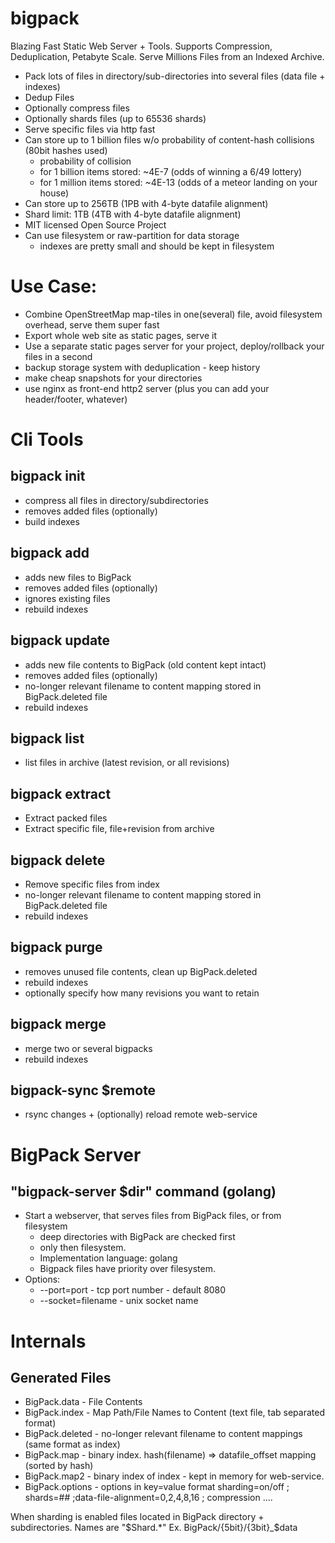 # bigpack

Blazing Fast Static Web Server + Tools. 
Supports Compression, Deduplication, Petabyte Scale. 
Serve Millions Files from an Indexed Archive.

* Pack lots of files in directory/sub-directories into several files (data file + indexes)
* Dedup Files
* Optionally compress files
* Optionally shards files (up to 65536 shards)
* Serve specific files via http fast
* Can store up to 1 billion files w/o probability of content-hash collisions (80bit hashes used)
    * probability of collision
    *  for 1 billion items stored: ~4E-7 (odds of winning a 6/49 lottery)
    *  for 1 million items stored: ~4E-13 (odds of a meteor landing on your house)
* Can store up to 256TB (1PB with 4-byte datafile alignment)
* Shard limit: 1TB (4TB with 4-byte datafile alignment)
* MIT licensed Open Source Project
* Can use filesystem or raw-partition for data storage
    * indexes are pretty small and should be kept in filesystem

# Use Case:
* Combine OpenStreetMap map-tiles in one(several) file, avoid filesystem overhead, serve them super fast
* Export whole web site as static pages, serve it
* Use a separate static pages server for your project, deploy/rollback your files in a second
* backup storage system with deduplication - keep history
* make cheap snapshots for your directories
* use nginx as front-end http2 server (plus you can add your header/footer, whatever)

# Cli Tools

## bigpack init
* compress all files in directory/subdirectories
* removes added files (optionally)
* build indexes

## bigpack add
* adds new files to BigPack 
* removes added files (optionally)
* ignores existing files
* rebuild indexes

## bigpack update
* adds new file contents to BigPack (old content kept intact)
* removes added files (optionally)
* no-longer relevant filename to content mapping stored in BigPack.deleted file
* rebuild indexes

## bigpack list
* list files in archive (latest revision, or all revisions)

## bigpack extract
* Extract packed files
* Extract specific file, file+revision from archive

## bigpack delete
* Remove specific files from index
* no-longer relevant filename to content mapping stored in BigPack.deleted file
* rebuild indexes

## bigpack purge
* removes unused file contents, clean up BigPack.deleted
* rebuild indexes
* optionally specify how many revisions you want to retain

## bigpack merge
 * merge two or several bigpacks
 * rebuild indexes

## bigpack-sync $remote
 * rsync changes + (optionally) reload remote web-service

# BigPack Server

## "bigpack-server $dir" command (golang)
* Start a webserver, that serves files from  BigPack files, or from filesystem
    * deep directories with BigPack are checked first
    * only then filesystem.
    * Implementation language: golang
    * Bigpack files have priority over filesystem.
* Options:  
    * --port=port  - tcp port number - default 8080
    * --socket=filename   - unix socket name
    
    
# Internals

## Generated Files
* BigPack.data  - File Contents
* BigPack.index - Map Path/File Names to Content (text file, tab separated format)
* BigPack.deleted - no-longer relevant filename to content mappings (same format as index)
* BigPack.map - binary index. hash(filename) => datafile_offset mapping (sorted by hash)
* BigPack.map2 - binary index of index - kept in memory for web-service.
* BigPack.options - options in key=value format
    sharding=on/off ; shards=## ;data-file-alignment=0,2,4,8,16 ; compression ....

When sharding is enabled files located in BigPack directory + subdirectories. Names are "$Shard.*"
Ex. BigPack/{5bit}/{3bit}_$data
